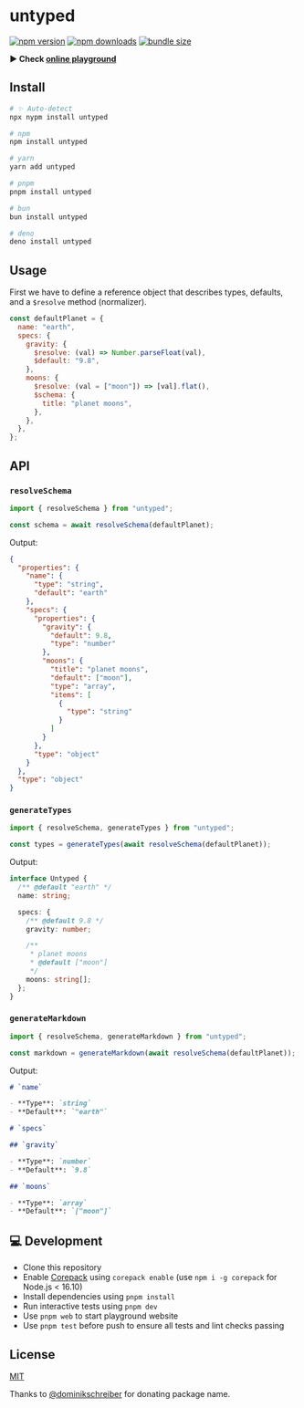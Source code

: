 # untyped

<!-- automd:badges bundlejs -->

[![npm version](https://img.shields.io/npm/v/untyped)](https://npmjs.com/package/untyped)
[![npm downloads](https://img.shields.io/npm/dm/untyped)](https://npm.chart.dev/untyped)
[![bundle size](https://img.shields.io/bundlejs/size/untyped)](https://bundlejs.com/?q=untyped)

<!-- /automd -->

**▶️ Check [online playground](https://untyped.unjs.io)**

## Install

<!-- automd:pm-i -->

```sh
# ✨ Auto-detect
npx nypm install untyped

# npm
npm install untyped

# yarn
yarn add untyped

# pnpm
pnpm install untyped

# bun
bun install untyped

# deno
deno install untyped
```

<!-- /automd -->

## Usage

First we have to define a reference object that describes types, defaults, and a `$resolve` method (normalizer).

```js
const defaultPlanet = {
  name: "earth",
  specs: {
    gravity: {
      $resolve: (val) => Number.parseFloat(val),
      $default: "9.8",
    },
    moons: {
      $resolve: (val = ["moon"]) => [val].flat(),
      $schema: {
        title: "planet moons",
      },
    },
  },
};
```

## API

### `resolveSchema`

```js
import { resolveSchema } from "untyped";

const schema = await resolveSchema(defaultPlanet);
```

Output:

```json
{
  "properties": {
    "name": {
      "type": "string",
      "default": "earth"
    },
    "specs": {
      "properties": {
        "gravity": {
          "default": 9.8,
          "type": "number"
        },
        "moons": {
          "title": "planet moons",
          "default": ["moon"],
          "type": "array",
          "items": [
            {
              "type": "string"
            }
          ]
        }
      },
      "type": "object"
    }
  },
  "type": "object"
}
```

### `generateTypes`

```js
import { resolveSchema, generateTypes } from "untyped";

const types = generateTypes(await resolveSchema(defaultPlanet));
```

Output:

```ts
interface Untyped {
  /** @default "earth" */
  name: string;

  specs: {
    /** @default 9.8 */
    gravity: number;

    /**
     * planet moons
     * @default ["moon"]
     */
    moons: string[];
  };
}
```

### `generateMarkdown`

```js
import { resolveSchema, generateMarkdown } from "untyped";

const markdown = generateMarkdown(await resolveSchema(defaultPlanet));
```

Output:

```markdown
# `name`

- **Type**: `string`
- **Default**: `"earth"`

# `specs`

## `gravity`

- **Type**: `number`
- **Default**: `9.8`

## `moons`

- **Type**: `array`
- **Default**: `["moon"]`
```

## 💻 Development

- Clone this repository
- Enable [Corepack](https://github.com/nodejs/corepack) using `corepack enable` (use `npm i -g corepack` for Node.js < 16.10)
- Install dependencies using `pnpm install`
- Run interactive tests using `pnpm dev`
- Use `pnpm web` to start playground website
- Use `pnpm test` before push to ensure all tests and lint checks passing

## License

[MIT](./LICENSE)

Thanks to [@dominikschreiber](https://github.com/dominikschreiber) for donating package name.

<!-- Badges -->

[npm-version-src]: https://img.shields.io/npm/v/untyped?style=flat-square
[npm-version-href]: https://npmjs.com/package/untyped
[npm-downloads-src]: https://img.shields.io/npm/dm/untyped?style=flat-square
[npm-downloads-href]: https://npmjs.com/package/untyped
[github-actions-src]: https://img.shields.io/github/actions/workflow/status/unjs/untyped/ci.yml?branch-main&style=flat-square
[github-actions-href]: https://github.com/unjs/untyped/actions?query=workflow%3Aci
[codecov-src]: https://img.shields.io/codecov/c/gh/unjs/untyped/main?style=flat-square
[codecov-href]: https://codecov.io/gh/unjs/untyped
[bundle-src]: https://img.shields.io/bundlephobia/minzip/untyped?style=flat-square
[bundle-href]: https://bundlephobia.com/result?p=untyped
